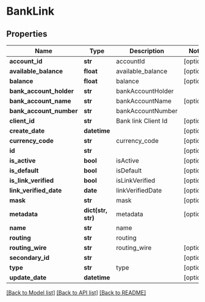 # BankLink

## Properties
Name | Type | Description | Notes
------------ | ------------- | ------------- | -------------
**account_id** | **str** | accountId | [optional] 
**available_balance** | **float** | available_balance | [optional] 
**balance** | **float** | balance | [optional] 
**bank_account_holder** | **str** | bankAccountHolder | 
**bank_account_name** | **str** | bankAccountName | [optional] 
**bank_account_number** | **str** | bankAccountNumber | 
**client_id** | **str** | Bank link Client Id  | [optional] 
**create_date** | **datetime** |  | [optional] 
**currency_code** | **str** | currency_code | [optional] 
**id** | **str** |  | [optional] 
**is_active** | **bool** | isActive | [optional] 
**is_default** | **bool** | isDefault | [optional] 
**is_link_verified** | **bool** | isLinkVerified | [optional] 
**link_verified_date** | **date** | linkVerifiedDate | [optional] 
**mask** | **str** | mask | [optional] 
**metadata** | **dict(str, str)** | metadata | [optional] 
**name** | **str** | name | 
**routing** | **str** | routing | 
**routing_wire** | **str** | routing_wire | [optional] 
**secondary_id** | **str** |  | [optional] 
**type** | **str** | type | [optional] 
**update_date** | **datetime** |  | [optional] 

[[Back to Model list]](../README.md#documentation-for-models) [[Back to API list]](../README.md#documentation-for-api-endpoints) [[Back to README]](../README.md)


